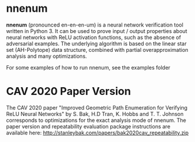 # nnenum
**nnenum** (pronounced en-en-en-um) is a neural network verification tool written in Python 3. It can be used to prove input / output properties about neural networks with ReLU activation functions, such as the absence of adversarial examples. The underlying algorithm is based on the linear star set (AH-Polytope) data structure, combined with partial overapproximation analysis and many optimizations.

For some examples of how to run nnenum, see the examples folder

# CAV 2020 Paper Version
The CAV 2020 paper "Improved Geometric Path Enumeration for Verifying ReLU Neural Networks" by S. Bak, H.D Tran, K. Hobbs and T. T. Johnson corresponds to optimizations for the exact analysis mode of nnenum. The paper version and repeatability evaluation package instructions are available here: http://stanleybak.com/papers/bak2020cav_repeatability.zip
